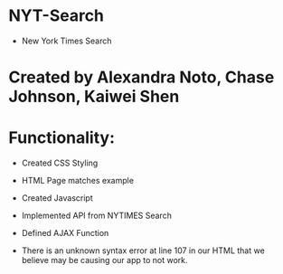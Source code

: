 # NYT-Search

* New York Times Search 


# Created by Alexandra Noto, Chase Johnson, Kaiwei Shen

# Functionality:
* Created CSS Styling
* HTML Page matches example
* Created Javascript 
* Implemented API from NYTIMES Search
* Defined AJAX Function

* There is an unknown syntax error at line 107 in our HTML that we believe may be causing our app to not work. 
